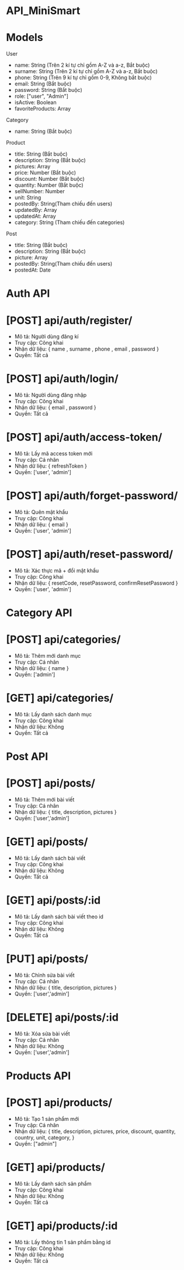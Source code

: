 # API_MiniSmart

# Models

User

-   name: String (Trên 2 kí tự chỉ gồm A-Z và a-z, Bắt buộc)
-   surname: String (Trên 2 kí tự chỉ gồm A-Z và a-z, Bắt buộc)
-   phone: String (Trên 9 kí tự chỉ gồm 0-9, Không bắt buộc)
-   email: String (Bắt buộc)
-   password: String (Bắt buộc)
-   role: ["user", "Admin"]
-   isActive: Boolean
-   favoriteProducts: Array

Category

-   name: String (Bắt buộc)

Product

-   title: String (Bắt buộc)
-   description: String (Bắt buộc)
-   pictures: Array
-   price: Number (Bắt buộc)
-   discount: Number (Bắt buộc)
-   quantity: Number (Bắt buộc)
-   sellNumber: Number
-   unit: String
-   postedBy: String(Tham chiếu đến users)
-   updatedBy: Array
-   updatedAt: Array
-   category: String (Tham chiếu đến categories)

Post

-   title: String (Bắt buộc)
-   description: String (Bắt buộc)
-   picture: Array
-   postedBy: String(Tham chiếu đến users)
-   postedAt: Date

# Auth API

# [POST] api/auth/register/

-   Mô tả: Người dùng đăng kí
-   Truy cập: Công khai
-   Nhận dữ liệu: { name , surname , phone , email , password }
-   Quyền: Tất cả

# [POST] api/auth/login/

-   Mô tả: Người dùng đăng nhập
-   Truy cập: Công khai
-   Nhận dữ liệu: { email , password }
-   Quyền: Tất cả

# [POST] api/auth/access-token/

-   Mô tả: Lấy mã access token mới
-   Truy cập: Cá nhân
-   Nhận dữ liệu: { refreshToken }
-   Quyền: ['user', 'admin']

# [POST] api/auth/forget-password/

-   Mô tả: Quên mật khẩu
-   Truy cập: Công khai
-   Nhận dữ liệu: { email }
-   Quyền: ['user', 'admin']

# [POST] api/auth/reset-password/

-   Mô tả: Xác thực mã + đổi mật khẩu
-   Truy cập: Công khai
-   Nhận dữ liệu: { resetCode, resetPassword, confirmResetPassword }
-   Quyền: ['user', 'admin']

# Category API

# [POST] api/categories/

-   Mô tả: Thêm mới danh mục
-   Truy cập: Cá nhân
-   Nhận dữ liệu: { name }
-   Quyền: ['admin']

# [GET] api/categories/

-   Mô tả: Lấy danh sách danh mục
-   Truy cập: Công khai
-   Nhận dữ liệu: Không
-   Quyền: Tất cả

# Post API

# [POST] api/posts/

-   Mô tả: Thêm mới bài viết
-   Truy cập: Cá nhân
-   Nhận dữ liệu: { title, description, pictures }
-   Quyền: ['user','admin']

# [GET] api/posts/

-   Mô tả: Lấy danh sách bài viết
-   Truy cập: Công khai
-   Nhận dữ liệu: Không
-   Quyền: Tất cả

# [GET] api/posts/:id

-   Mô tả: Lấy danh sách bài viết theo id
-   Truy cập: Công khai
-   Nhận dữ liệu: Không
-   Quyền: Tất cả

# [PUT] api/posts/

-   Mô tả: Chỉnh sửa bài viết
-   Truy cập: Cá nhân
-   Nhận dữ liệu: { title, description, pictures }
-   Quyền: ['user','admin']

# [DELETE] api/posts/:id

-   Mô tả: Xóa sửa bài viết
-   Truy cập: Cá nhân
-   Nhận dữ liệu: Không
-   Quyền: ['user','admin']

# Products API

# [POST] api/products/

-   Mô tả: Tạo 1 sản phẩm mới
-   Truy cập: Cá nhân
-   Nhận dữ liệu: {
    title,
    description,
    pictures,
    price,
    discount,
    quantity,
    country,
    unit,
    category,
    }
-   Quyền: ["admin"]

# [GET] api/products/

-   Mô tả: Lấy danh sách sản phẩm
-   Truy cập: Công khai
-   Nhận dữ liệu: Không
-   Quyền: Tất cả

# [GET] api/products/:id

-   Mô tả: Lấy thông tin 1 sản phẩm bằng id
-   Truy cập: Công khai
-   Nhận dữ liệu: Không
-   Quyền: Tất cả
